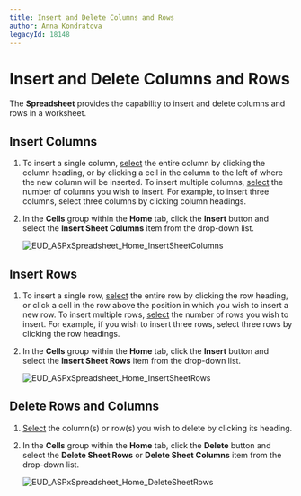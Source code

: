 ```yaml
---
title: Insert and Delete Columns and Rows
author: Anna Kondratova
legacyId: 18148
---
```

# Insert and Delete Columns and Rows 
The **Spreadsheet** provides the capability to insert and delete columns and rows in a worksheet.

## Insert Columns
1. To insert a single column, [select](../editing-cells/select-cells-or-cell-content.md) the entire column by clicking the column heading, or by clicking a cell in the column to the left of where the new column will be inserted. To insert multiple columns, [select](../editing-cells/select-cells-or-cell-content.md) the number of columns you wish to insert. For example, to insert three columns, select three columns by clicking column headings.
2. In the **Cells** group within the **Home** tab, click the **Insert** button and select the **Insert Sheet Columns** item from the drop-down list.
	
	![EUD_ASPxSpreadsheet_Home_InsertSheetColumns](../../../images/img26049.png)

## Insert Rows
1. To insert a single row, [select](../editing-cells/select-cells-or-cell-content.md) the entire row by clicking the row heading, or click a cell in the row above the position in which you wish to insert a new row. To insert multiple rows, [select](../editing-cells/select-cells-or-cell-content.md) the number of rows you wish to insert. For example, if you wish to insert three rows, select three rows by clicking the row headings.
2. In the **Cells** group within the **Home** tab, click the **Insert** button and select the **Insert Sheet Rows** item from the drop-down list.
	
	![EUD_ASPxSpreadsheet_Home_InsertSheetRows](../../../images/img26048.png)

## Delete Rows and Columns
1. [Select](../editing-cells/select-cells-or-cell-content.md) the column(s) or row(s) you wish to delete by clicking its heading.
2. In the **Cells** group within the **Home** tab, click the **Delete** button and select the **Delete Sheet Rows** or **Delete Sheet Columns** item from the drop-down list.
	
	![EUD_ASPxSpreadsheet_Home_DeleteSheetRows](../../../images/img26050.png)